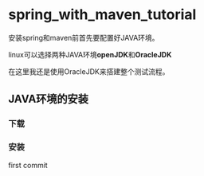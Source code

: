 # spring_with_maven_tutorial

安装spring和maven前首先要配置好JAVA环境。

linux可以选择两种JAVA环境**openJDK**和**OracleJDK**

在这里我还是使用OracleJDK来搭建整个测试流程。

## JAVA环境的安装

### 下载

### 安装

first commit
